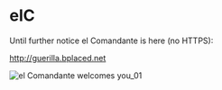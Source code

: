 # elC
Until further notice el Comandante is here (no HTTPS):

http://guerilla.bplaced.net

![el Comandante welcomes you_01](https://user-images.githubusercontent.com/106887139/218186406-69c3fbf8-1567-412d-8133-1f5dca3a6bd9.jpg)
